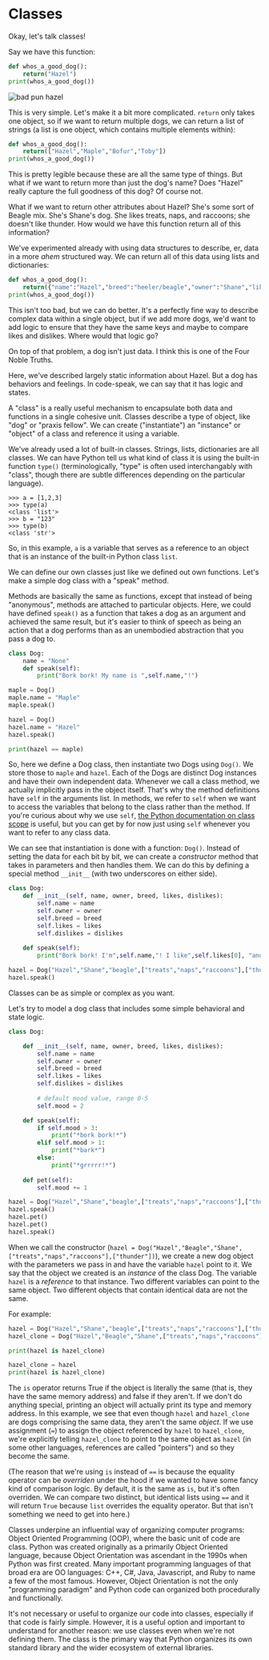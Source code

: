 # Classes

Okay, let's talk classes!

Say we have this function:

```python
def whos_a_good_dog():
    return("Hazel")
print(whos_a_good_dog())
```

![bad pun hazel](assets/bad_pun_hazel.jpg)

This is very simple. Let's make it a bit more complicated. `return` only takes one object, so if we want to return multiple dogs, we can return a list of strings (a list is one object, which contains multiple elements within):

```python
def whos_a_good_dog():
    return(["Hazel","Maple","Bofur","Toby"])
print(whos_a_good_dog())
```

This is pretty legible because these are all the same type of things. But what if we want to return more than just the dog's name? Does "Hazel" really capture the full goodness of this dog? Of course not.

What if we want to return other attributes about Hazel? She's some sort of Beagle mix. She's Shane's dog. She likes treats, naps, and raccoons; she doesn't like thunder. How would we have this function return all of this information?

We've experimented already with using data structures to describe, er, data in a more *ahem* structured way. We can return all of this data using lists and dictionaries:

```python
def whos_a_good_dog():
    return({"name":"Hazel","breed":"heeler/beagle","owner":"Shane","likes":["treats","naps","raccoons"],"dislikes":["thunder"]})
print(whos_a_good_dog())
```

This isn't too bad, but we can do better. It's a perfectly fine way to describe complex data within a single object, but if we add more dogs, we'd want to add logic to ensure that they have the same keys and maybe to compare likes and dislikes. Where would that logic go?

On top of that problem, a dog isn't just data. I think this is one of the Four Noble Truths.

Here, we've described largely static information about Hazel. But a dog has behaviors and feelings. In code-speak, we can say that it has logic and states.

A "class" is a really useful mechanism to encapsulate both data and functions in a single cohesive unit. Classes describe a type of object, like "dog" or "praxis fellow". We can create ("instantiate") an "instance" or "object" of a class and reference it using a variable.

We've already used a lot of built-in classes. Strings, lists, dictionaries are all classes. We can have Python tell us what kind of class it is using the built-in function `type()` (terminologically, "type" is often used interchangably with "class", though there are subtle differences depending on the particular language).

```
>>> a = [1,2,3]
>>> type(a)
<class 'list'>
>>> b = "123"
>>> type(b)
<class 'str'>
```

So, in this example, `a` is a variable that serves as a reference to an object that is an instance of the built-in Python class `list`.

We can define our own classes just like we defined out own functions. Let's make a simple dog class with a "speak" method.

Methods are basically the same as functions, except that instead of being "anonymous", methods are attached to particular objects. Here, we could have defined `speak()` as a function that takes a dog as an argument and achieved the same result, but it's easier to think of speech as being an action that a dog performs than as an unembodied abstraction that you pass a dog to.

```python
class Dog:
    name = "None"
    def speak(self):
        print("Bork bork! My name is ",self.name,"!")

maple = Dog()
maple.name = "Maple"
maple.speak()

hazel = Dog()
hazel.name = "Hazel"
hazel.speak()

print(hazel == maple)
```

So, here we define a Dog class, then instantiate two Dogs using `Dog()`. We store those to `maple` and `hazel`. Each of the Dogs are distinct Dog instances and have their own independent data. Whenever we call a class method, we actually implicitly pass in the object itself. That's why the method definitions have `self` in the arguments list. In methods, we refer to `self` when we want to access the variables that belong to the class rather than the method. If you're curious about why we use `self`, [the Python documentation on class scope](https://docs.python.org/3/tutorial/classes.html#python-scopes-and-namespaces) is useful, but you can get by for now just using `self` whenever you want to refer to any class data.

We can see that instantiation is done with a function: `Dog()`. Instead of setting the data for each bit by bit, we can create a *constructor* method that takes in parameters and then handles them. We can do this by defining a special method `__init__` (with two underscores on either side).

```python
class Dog:
    def __init__(self, name, owner, breed, likes, dislikes):
        self.name = name
        self.owner = owner
        self.breed = breed
        self.likes = likes
        self.dislikes = dislikes
    
    def speak(self):
        print("Bork bork! I'm",self.name,"! I like",self.likes[0], "and dislike ",self.dislikes[0],"!")

hazel = Dog("Hazel","Shane","beagle",["treats","naps","raccoons"],["thunder"])
hazel.speak()

```

Classes can be as simple or complex as you want.

Let's try to model a dog class that includes some simple behavioral and state logic.

```python
class Dog:

    def __init__(self, name, owner, breed, likes, dislikes):
        self.name = name
        self.owner = owner
        self.breed = breed
        self.likes = likes
        self.dislikes = dislikes
        
        # default mood value, range 0-5
        self.mood = 2

    def speak(self):
        if self.mood > 3:
            print("*bork bork!*")
        elif self.mood > 1:
            print("*bark*")
        else:
            print("*grrrrr!*") 
    
    def pet(self):
        self.mood += 1

hazel = Dog("Hazel","Shane","beagle",["treats","naps","raccoons"],["thunder"])
hazel.speak()
hazel.pet()
hazel.pet()
hazel.speak()
```

When we call the constructor (`hazel = Dog("Hazel","Beagle","Shane",["treats","naps","raccoons"],["thunder"])`), we create a new dog object with the parameters we pass in and have the variable `hazel` point to it. We say that the object we created is an *instance* of the class Dog. The variable `hazel` is a *reference* to that instance. Two different variables can point to the same object. Two different objects that contain identical data are not the same.

For example:

```python
hazel = Dog("Hazel","Shane","beagle",["treats","naps","raccoons"],["thunder"])
hazel_clone = Dog("Hazel","Beagle","Shane",["treats","naps","raccoons"],["thunder"])

print(hazel is hazel_clone)

hazel_clone = hazel
print(hazel is hazel_clone)
```

The `is` operator returns True if the object is literally the same (that is, they have the same memory address) and false if they aren't. If we don't do anything special, printing an object will actually print its type and memory address. In this example, we see that even though `hazel` and `hazel_clone` are dogs comprising the same data, they aren't the same *object*. If we use assignment (`=`) to assign the object referenced by `hazel` to `hazel_clone`, we're explicitly telling `hazel_clone` to point to the same object as `hazel` (in some other languages, references are called "pointers") and so they become the same.

(The reason that we're using `is` instead of `==` is because the equality operator can be *overriden* under the hood if we wanted to have some fancy kind of comparison logic. By default, it is the same as `is`, but it's often overriden. We can compare two distinct, but identical lists using `==` and it will return `True` because `list` overrides the equality operator. But that isn't something we need to get into here.)

Classes underpine an influential way of organizing computer programs: Object Oriented Programming (OOP), where the basic unit of code are class. Python was created originally as a primarily Object Oriented language, because Object Orientation was ascendant in the 1990s when Python was first created. Many important programming languages of that broad era are OO languages: C++, C#, Java, Javascript, and Ruby to name a few of the most famous. However, Object Orientation is not the only "programming paradigm" and Python code can organized both procedurally and functionally.

It's not necessary or useful to organize our code into classes, especially if that code is fairly simple. However, it is a useful option and important to understand for another reason: we use classes even when we're not defining them. The class is the primary way that Python organizes its own standard library and the wider ecosystem of external libraries.